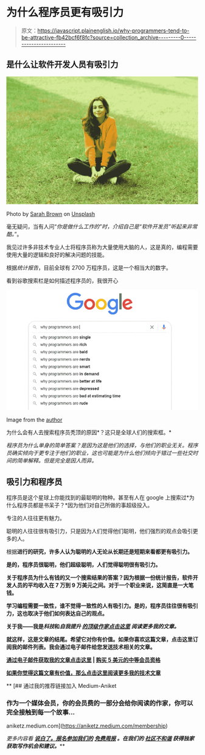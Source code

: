 # 为什么程序员更有吸引力

> 原文：<https://javascript.plainenglish.io/why-programmers-tend-to-be-attractive-fb42bcf6f8fc?source=collection_archive---------0----------------------->

## 是什么让软件开发人员有吸引力

![](img/264ee2b5173cdfdffff03884efd8c7f8.png)

Photo by [Sarah Brown](https://unsplash.com/@sweetpagesco?utm_source=medium&utm_medium=referral) on [Unsplash](https://unsplash.com?utm_source=medium&utm_medium=referral)

毫无疑问，当有人问“*你是做什么工作的”时，介绍自己是“*软件开发员*”听起来非常酷。*”。

我见过许多非技术专业人士将程序员称为大量使用大脑的人，这是真的，编程需要使用大量的逻辑和良好的解决问题的技能。

根据*统计报告*，目前全球有 2700 万程序员，这是一个相当大的数字。

看到谷歌搜索栏是如何描述程序员的，我很开心

![](img/c37b41334192a258d285081ef914906e.png)

Image from the [author](https://aniketz.medium.com/)

为什么会有人去搜索程序员秃顶的原因*？这只是全球人们的搜索框。*

*程序员为什么单身的简单答案？是因为这是他们的选择，与他们的职业无关。程序员确实倾向于更专注于他们的职业，这也可能是为什么他们倾向于错过一些社交时间的简单解释。但是完全是因人而异。*

## 吸引力和程序员

程序员是这个星球上你能找到的最聪明的物种。甚至有人在 google 上搜索过*为什么程序员都是书呆子？*因为他们对自己所做的事超级投入。

专注的人往往更有魅力。

聪明的人往往很有吸引力，只是因为人们觉得他们聪明，他们强烈的观点会吸引更多的人。

根据[](https://www.sciencedirect.com/science/article/abs/pii/S0191886918306032)**进行的研究，许多人认为聪明的人无论从长期还是短期来看都更有吸引力。**

**是的，程序员很聪明，他们超级聪明，人们觉得聪明很有吸引力。**

**关于程序员为什么有钱的又一个搜索结果的答案？因为根据一份统计报告，软件开发人员的平均收入在 7 万到 9 万美元之间。对于一个职业来说，这简直是一大笔钱。**

**学习编程需要一致性，谁不觉得一致性的人有吸引力。是的，程序员往往很有吸引力，这也取决于他们如何表达自己的观点。**

**关于我——我是*科技*和*自我提升* [*的顶级作家点击这里*](https://aniketz.medium.com/) *阅读更多我的文章。***

**就这样，这是文章的结尾。希望它对你有价值。如果你喜欢这篇文章，点击这里订阅我的邮件列表。我会通过电子邮件给您发送技术相关的文章。**

**[**通过电子邮件获取我的文章点击这里**](https://aniketz.medium.com/subscribe) **|** [**购买 5 美元的中等会员资格**](https://aniketz.medium.com/membership)**

**[如果你觉得这篇文章有价值，那么点击这里阅读更多我的技术文章](https://aniketz.medium.com/)**

**[](https://aniketz.medium.com/membership) [## 通过我的推荐链接加入 Medium-Aniket

### 作为一个媒体会员，你的会员费的一部分会给你阅读的作家，你可以完全接触到每一个故事…

aniketz.medium.com](https://aniketz.medium.com/membership) 

*更多内容看* [***说白了。报名参加我们的***](http://plainenglish.io/) **[***免费周报***](http://newsletter.plainenglish.io/) *。在我们的* [***社区不和谐***](https://discord.gg/GtDtUAvyhW) *获得独家获取写作机会和建议。*****